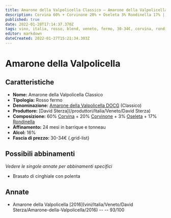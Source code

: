 ```yaml
---
title: Amarone della Valpolicella Classico – Amarone della Valpolicella Classico DOCG – David Sterza – Veneto (IT) – 30-34€ – 5★
description: Corvina 60% + Corvinone 20% + Oseleta 3% Rondinella 17% | Brasato di cinghiale con polenta
published: true
date: 2022-01-28T17:14:37.370Z
tags: vino, italia, rosso, blend, veneto, fermo, 30-34€, corvina, rondinella, corvinone, oseleta, Brasato di cinghiale con polenta
editor: markdown
dateCreated: 2022-01-27T15:21:34.303Z
---
```


# Amarone della Valpolicella

## Caratteristiche
- **Nome:** <span class="nome">Amarone della Valpolicella Classico</span>
- **Tipologia:** Rosso fermo
- **Denominazione:** <span class="denominazione">[Amarone della Valpolicella DOCG](/denominazioni/Italia/Veneto/DOCG/Amarone-della-Valpolicella) (Classico)</span>
- **Produttore:** <span class="cantina">[David Sterza](/produttori/Italia/Veneto/David Sterza)</span> 
- **Composizione:** 60% [Corvina](/vitigni/Italia/bacca-nera/corvina) + 20% [Corvinone](/vitigni/Italia/bacca-nera/corvinone) + 3% [Oseleta](/vitigni/Italia/bacca-nera/oseleta) + 17% [Rondinella](/vitigni/Italia/bacca-nera/rondinella)
- **Affinamento:** 24 mesi in barrique e tonneau
- **Alcol:** 16%
- **Fascia di prezzo:** 30-34€
{.grid-list}


## Possibili abbinamenti
*Vedere le singole annate per abbinamenti specifici*

- Brasato di cinghiale con polenta


## Annate

- Amarone della Valpolicella [2016](vini/Italia/Veneto/David Sterza/Amarone-della-Valpolicella/2016) -- <span class="star-5"></span> -- 93/100